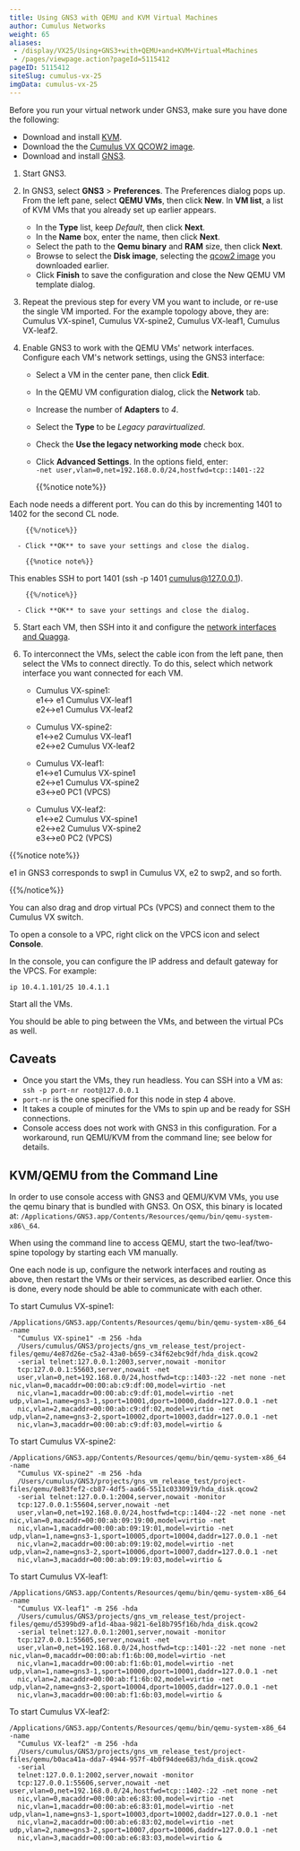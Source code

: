 ```yaml
---
title: Using GNS3 with QEMU and KVM Virtual Machines
author: Cumulus Networks
weight: 65
aliases:
 - /display/VX25/Using+GNS3+with+QEMU+and+KVM+Virtual+Machines
 - /pages/viewpage.action?pageId=5115412
pageID: 5115412
siteSlug: cumulus-vx-25
imgData: cumulus-vx-25
---
```

Before you run your virtual network under GNS3, make sure you have done
the following:

  - Download and install [KVM](http://www.linux-kvm.org/page/Downloads).
  - Download the the [Cumulus VX QCOW2 image](https://cumulusnetworks.com/cumulus-vx/download/).
  - Download and install
    [GNS3](https://community.gns3.com/login.jspa?referer=/community/software/download).

1.  Start GNS3.

2.  In GNS3, select **GNS3** \> **Preferences**. The Preferences dialog
    pops up. From the left pane, select **QEMU VMs**, then click
    **New**. In **VM list**, a list of KVM VMs that you already set up
    earlier appears.

      - In the **Type** list, keep *Default*, then click **Next**.
      - In the **Name** box, enter the name, then click **Next**.
      - Select the path to the **Qemu binary** and **RAM** size, then
        click **Next**.
      - Browse to select the **Disk image**, selecting the [qcow2
        image](https://cumulusnetworks.com/cumulus-vx/download/) you
        downloaded earlier.
      - Click **Finish** to save the configuration and close the New
        QEMU VM template dialog.

3.  Repeat the previous step for every VM you want to include, or re-use
    the single VM imported. For the example topology above, they are:
    Cumulus VX-spine1, Cumulus VX-spine2, Cumulus VX-leaf1, Cumulus
    VX-leaf2.

4.  Enable GNS3 to work with the QEMU VMs' network interfaces. Configure
    each VM's network settings, using the GNS3 interface:

      - Select a VM in the center pane, then click **Edit**.
      - In the QEMU VM configuration dialog, click the **Network** tab.
      - Increase the number of **Adapters** to *4*.
      - Select the **Type** to be *Legacy paravirtualized*.
      - Check the **Use the legacy networking mode** check box.
      - Click **Advanced Settings**. In the options field, enter:  
        `-net user,vlan=0,net=192.168.0.0/24,hostfwd=tcp::1401-:22`

        {{%notice note%}}

Each node needs a different port. You can do this by
incrementing 1401 to 1402 for the second CL node.

        {{%/notice%}}
    
      - Click **OK** to save your settings and close the dialog.
        
        {{%notice note%}}
  
This enables SSH to port 1401 (ssh -p 1401 cumulus@127.0.0.1).

        {{%/notice%}}
    
      - Click **OK** to save your settings and close the dialog.

5.  Start each VM, then SSH into it and configure the 
    [network interfaces and Quagga](/version/cumulus-vx-25/Configuring-the-Network-Interfaces-and-Quagga/).

6.  To interconnect the VMs, select the cable icon from the left pane,
    then select the VMs to connect directly. To do this, select which
    network interface you want connected for each VM.
    
      - Cumulus VX-spine1:  
        e1\<-\> e1 Cumulus VX-leaf1  
        e2\<-\>e1 Cumulus VX-leaf2
    
      - Cumulus VX-spine2:  
        e1\<-\>e2 Cumulus VX-leaf1  
        e2\<-\>e2 Cumulus VX-leaf2
    
      - Cumulus VX-leaf1:  
        e1\<-\>e1 Cumulus VX-spine1  
        e2\<-\>e1 Cumulus VX-spine2  
        e3\<-\>e0 PC1 (VPCS)
    
      - Cumulus VX-leaf2:  
        e1\<-\>e2 Cumulus VX-spine1  
        e2\<-\>e2 Cumulus VX-spine2  
        e3\<-\>e0 PC2 (VPCS)

{{%notice note%}}

e1 in GNS3 corresponds to swp1 in Cumulus VX, e2 to swp2, and so forth.

{{%/notice%}}

You can also drag and drop virtual PCs (VPCS) and connect them to the
Cumulus VX switch.

To open a console to a VPC, right click on the VPCS icon and select
**Console**.

In the console, you can configure the IP address and default gateway for
the VPCS. For example:

    ip 10.4.1.101/25 10.4.1.1

Start all the VMs.

You should be able to ping between the VMs, and between the virtual PCs
as well.

## Caveats

  - Once you start the VMs, they run headless. You can SSH into a VM
    as: `ssh -p port-nr root@127.0.0.1`
  - `port-nr` is the one specified for this node in step 4 above.
  - It takes a couple of minutes for the VMs to spin up and be ready for
    SSH connections.
  - Console access does not work with GNS3 in this configuration. For a
    workaround, run QEMU/KVM from the command line; see below for
    details.

## KVM/QEMU from the Command Line

In order to use console access with GNS3 and QEMU/KVM VMs, you use the
qemu binary that is bundled with GNS3. On OSX, this binary is located
at: `/Applications/GNS3.app/Contents/Resources/qemu/bin/qemu-system-x86\_64`.

When using the command line to access QEMU, start the two-leaf/two-spine
topology by starting each VM manually.

One each node is up, configure the network interfaces and routing as above,
then restart the VMs or their services, as described earlier. Once this is done,
every node should be able to communicate with each other.

To start Cumulus VX-spine1:

    /Applications/GNS3.app/Contents/Resources/qemu/bin/qemu-system-x86_64 -name 
      "Cumulus VX-spine1" -m 256 -hda 
      /Users/cumulus/GNS3/projects/gns_vm_release_test/project-files/qemu/4e87d26e-c5a2-43a0-b659-c34f62ebc9df/hda_disk.qcow2 
      -serial telnet:127.0.0.1:2003,server,nowait -monitor 
      tcp:127.0.0.1:55603,server,nowait -net 
      user,vlan=0,net=192.168.0.0/24,hostfwd=tcp::1403-:22 -net none -net nic,vlan=0,macaddr=00:00:ab:c9:df:00,model=virtio -net
      nic,vlan=1,macaddr=00:00:ab:c9:df:01,model=virtio -net udp,vlan=1,name=gns3-1,sport=10001,dport=10000,daddr=127.0.0.1 -net
      nic,vlan=2,macaddr=00:00:ab:c9:df:02,model=virtio -net udp,vlan=2,name=gns3-2,sport=10002,dport=10003,daddr=127.0.0.1 -net
      nic,vlan=3,macaddr=00:00:ab:c9:df:03,model=virtio &

To start Cumulus VX-spine2:

    /Applications/GNS3.app/Contents/Resources/qemu/bin/qemu-system-x86_64 -name 
      "Cumulus VX-spine2" -m 256 -hda 
      /Users/cumulus/GNS3/projects/gns_vm_release_test/project-files/qemu/8e83fef2-cb87-4df5-aa66-5511c0330919/hda_disk.qcow2 
      -serial telnet:127.0.0.1:2004,server,nowait -monitor 
      tcp:127.0.0.1:55604,server,nowait -net 
      user,vlan=0,net=192.168.0.0/24,hostfwd=tcp::1404-:22 -net none -net nic,vlan=0,macaddr=00:00:ab:09:19:00,model=virtio -net
      nic,vlan=1,macaddr=00:00:ab:09:19:01,model=virtio -net udp,vlan=1,name=gns3-1,sport=10005,dport=10004,daddr=127.0.0.1 -net
      nic,vlan=2,macaddr=00:00:ab:09:19:02,model=virtio -net udp,vlan=2,name=gns3-2,sport=10006,dport=10007,daddr=127.0.0.1 -net
      nic,vlan=3,macaddr=00:00:ab:09:19:03,model=virtio &

To start Cumulus VX-leaf1:

    /Applications/GNS3.app/Contents/Resources/qemu/bin/qemu-system-x86_64 -name 
      "Cumulus VX-leaf1" -m 256 -hda 
      /Users/cumulus/GNS3/projects/gns_vm_release_test/project-files/qemu/d5399bd9-af1d-4baa-9821-6e18b795f16b/hda_disk.qcow2 
      -serial telnet:127.0.0.1:2001,server,nowait -monitor 
      tcp:127.0.0.1:55605,server,nowait -net 
      user,vlan=0,net=192.168.0.0/24,hostfwd=tcp::1401-:22 -net none -net nic,vlan=0,macaddr=00:00:ab:f1:6b:00,model=virtio -net
      nic,vlan=1,macaddr=00:00:ab:f1:6b:01,model=virtio -net udp,vlan=1,name=gns3-1,sport=10000,dport=10001,daddr=127.0.0.1 -net
      nic,vlan=2,macaddr=00:00:ab:f1:6b:02,model=virtio -net udp,vlan=2,name=gns3-2,sport=10004,dport=10005,daddr=127.0.0.1 -net
      nic,vlan=3,macaddr=00:00:ab:f1:6b:03,model=virtio &

To start Cumulus VX-leaf2:

    /Applications/GNS3.app/Contents/Resources/qemu/bin/qemu-system-x86_64 -name 
      "Cumulus VX-leaf2" -m 256 -hda 
      /Users/cumulus/GNS3/projects/gns_vm_release_test/project-files/qemu/b0aca41a-dda7-4944-957f-4b0f94dee683/hda_disk.qcow2 
      -serial 
      telnet:127.0.0.1:2002,server,nowait -monitor 
      tcp:127.0.0.1:55606,server,nowait -net user,vlan=0,net=192.168.0.0/24,hostfwd=tcp::1402-:22 -net none -net
      nic,vlan=0,macaddr=00:00:ab:e6:83:00,model=virtio -net 
      nic,vlan=1,macaddr=00:00:ab:e6:83:01,model=virtio -net udp,vlan=1,name=gns3-1,sport=10003,dport=10002,daddr=127.0.0.1 -net
      nic,vlan=2,macaddr=00:00:ab:e6:83:02,model=virtio -net udp,vlan=2,name=gns3-2,sport=10007,dport=10006,daddr=127.0.0.1 -net
      nic,vlan=3,macaddr=00:00:ab:e6:83:03,model=virtio &

